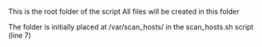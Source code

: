 This is the root folder of the script
All files will be created in this folder

The folder is initially placed at /var/scan_hosts/ in the scan_hosts.sh script (line 7)

